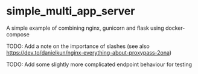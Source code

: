 # simple_multi_app_server
A simple example of combining nginx, gunicorn and flask using docker-compose

TODO: Add a note on the importance of slashes (see also https://dev.to/danielkun/nginx-everything-about-proxypass-2ona)

TODO: Add some slightly more complicated endpoint behaviour for testing